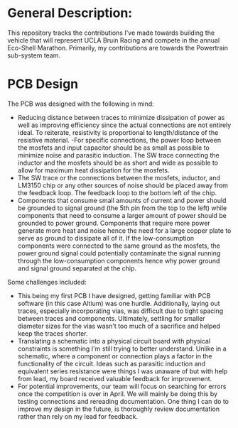 # General Description: 
This repository tracks the contributions I've made towards building the vehicle that will represent UCLA Bruin Racing and compete in the annual Eco-Shell Marathon. Primarily, my contributions are towards the Powertrain sub-system team.

# PCB Design
The PCB was designed with the following in mind:
- Reducing distance between traces to minimize dissipation of power as well as improving efficiency since the actual connections are not entirely ideal. To reiterate, resistivity is proportional to length/distance of the resistive material. 
-For specific connections, the power loop between the mosfets and input capacitor should be as small as possible to minimize noise and parasitic induction. The SW trace connecting the inductor and the  mosfets should be as short and wide as possible to allow for maximum heat dissipation for the mosfets.
- The SW trace or the connections between the mosfets, inductor, and LM3150 chip or any other sources of noise should be placed away from the feedback loop. The feedback loop to the bottom left of the chip.
- Components that consume small amounts of current and power should be grounded to signal ground (the 5th pin from the top to the left) while components that need to consume a larger amount of power should be grounded to power ground. Components that require more power generate more heat and noise hence the need for a large copper plate to serve as ground to dissipate all of it. If the low-consumption components were connected to the same ground as the mosfets, the power ground signal could potentially contaminate the signal running through the low-consumption components hence why power ground and signal ground separated at the chip.

Some challenges included:
- This being my first PCB I have designed, getting familiar with PCB software (in this case Altium) was one hurdle. Additionally, laying out traces, especially incorporating vias, was difficult due to tight spacing between traces and components. Ultimately, settling for smaller diameter sizes for the vias wasn't too much of a sacrifice and helped keep the traces shorter. 
- Translating a schematic into a physical circuit board with physical constraints is something I'm still trying to better understand. Unlike in a schematic, where a component or connection plays a factor in the functionality of the circuit. Ideas such as parasitic induction and equivalent series resistance were things I was unaware of but with help from lead, my board received valuable feedback for improvement.
- For potential improvements, our team will focus on searching for errors once the competition is over in April. We will mainly be doing this by testing connections and rereading documentation. One thing I can do to improve my design in the future, is thoroughly review documentation rather than rely on my lead for feedback. 
